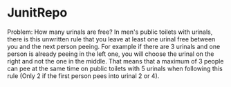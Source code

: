 # JunitRepo
Problem:
How many urinals are free?
In men's public toilets with urinals, there is this unwritten rule that you leave at least one urinal free between you and
the next person peeing. For example if there are 3 urinals and one person is already peeing in the left one, you will
choose the urinal on the right and not the one in the middle. That means that a maximum of 3 people can pee at the
same time on public toilets with 5 urinals when following this rule (Only 2 if the first person pees into urinal 2 or 4).